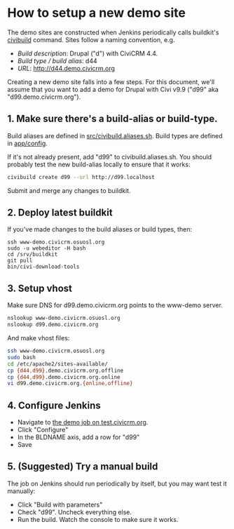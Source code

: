 # How to setup a new demo site

The demo sites are constructed when Jenkins periodically calls buildkit's [civibuild](https://github.com/civicrm/civicrm-buildkit/blob/master/doc/civibuild.md) command. Sites follow a naming convention, e.g.

 * _Build description_: Drupal ("d") with CiviCRM 4.4.
 * _Build type / build alias_: d44
 * _URL_: http://d44.demo.civicrm.org

Creating a new demo site falls into a few steps. For this document, we'll assume that you want to add a demo for Drupal with Civi v9.9 ("d99" aka "d99.demo.civicrm.org").

## 1. Make sure there's a build-alias or build-type.

Build aliases are defined in [src/civibuild.aliases.sh](https://github.com/civicrm/civicrm-buildkit/blob/master/src/civibuild.aliases.sh). Build types are defined in [app/config](https://github.com/civicrm/civicrm-buildkit/tree/master/app/config).

If it's not already present, add "d99" to civibuild.aliases.sh. You should probably test the new build-alias locally to ensure that it works:

```bash
civibuild create d99 --url http://d99.localhost
```

Submit and merge any changes to buildkit.

## 2. Deploy latest buildkit

If you've made changes to the build aliases or build types, then:

```
ssh www-demo.civicrm.osuosl.org
sudo -u webeditor -H bash
cd /srv/buildkit
git pull
bin/civi-download-tools
```

## 3. Setup vhost

Make sure DNS for d99.demo.civicrm.org points to the www-demo server.

```bash
nslookup www-demo.civicrm.osuosl.org
nslookup d99.demo.civicrm.org
```

And make vhost files:

```bash
ssh www-demo.civicrm.osuosl.org
sudo bash
cd /etc/apache2/sites-available/
cp {d44,d99}.demo.civicrm.org.offline
cp {d44,d99}.demo.civicrm.org.online
vi d99.demo.civicrm.org.{online,offline}
```

## 4. Configure Jenkins

 * Navigate to [the demo job on test.civicrm.org](https://test.civicrm.org/view/Sites/job/demo.civicrm.org/).
 * Click "Configure"
 * In the BLDNAME axis, add a row for "d99"
 * Save

## 5. (Suggested) Try a manual build

The job on Jenkins should run periodically by itself, but you may want test it manually:

 * Click "Build with parameters"
 * Check "d99". Uncheck everything else.
 * Run the build. Watch the console to make sure it works.
